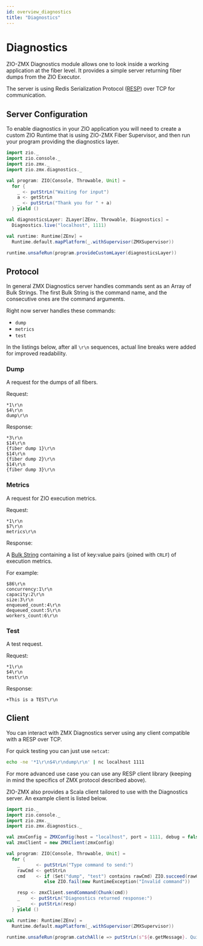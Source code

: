 ```yaml
---
id: overview_diagnostics
title: "Diagnostics"
---
```


# Diagnostics

ZIO-ZMX Diagnostics module allows one to look inside a working application at the fiber level. It provides a simple server returning fiber dumps from the ZIO Executor.

The server is using Redis Serialization Protocol ([RESP](https://redis.io/topics/protocol)) over TCP for communication. 

## Server Configuration

To enable diagnostics in your ZIO application you will need to create a custom ZIO Runtime that
is using ZIO-ZMX Fiber Supervisor, and then run your program providing the diagnostics layer.

```scala mdoc:compile-only
import zio._
import zio.console._
import zio.zmx._
import zio.zmx.diagnostics._

val program: ZIO[Console, Throwable, Unit] =
  for {
    _ <- putStrLn("Waiting for input")
    a <- getStrLn
    _ <- putStrLn("Thank you for " + a)
  } yield ()

val diagnosticsLayer: ZLayer[ZEnv, Throwable, Diagnostics] =
  Diagnostics.live("localhost", 1111)

val runtime: Runtime[ZEnv] =
  Runtime.default.mapPlatform(_.withSupervisor(ZMXSupervisor))

runtime.unsafeRun(program.provideCustomLayer(diagnosticsLayer))
```

## Protocol

In general ZMX Diagnostics server handles commands sent as an Array of Bulk Strings.
The first Bulk String is the command name, and the consecutive ones are the command arguments.

Right now server handles these commands:
- `dump`
- `metrics`
- `test`

In the listings below, after all `\r\n` sequences,
actual line breaks were added for improved readability.

### Dump

A request for the dumps of all fibers.

Request:
```
*1\r\n
$4\r\n
dump\r\n
```

Response:
```
*3\r\n
$14\r\n
{fiber dump 1}\r\n
$14\r\n
{fiber dump 2}\r\n
$14\r\n
{fiber dump 3}\r\n
```

### Metrics

A request for ZIO execution metrics.

Request:
```
*1\r\n
$7\r\n
metrics\r\n
```

Response:

A [Bulk String](https://redis.io/topics/protocol#bulk-string-reply) containing
a list of key:value pairs (joined with `CRLF`) of execution metrics.

For example:

```
$86\r\n
concurrency:1\r\n
capacity:2\r\n
size:3\r\n
enqueued_count:4\r\n
dequeued_count:5\r\n
workers_count:6\r\n
```

### Test

A test request.

Request:

```
*1\r\n
$4\r\n
test\r\n
```

Response:

```
+This is a TEST\r\n
```

## Client

You can interact with ZMX Diagnostics server using any client compatible with a RESP over TCP. 

For quick testing you can just use `netcat`:

```bash
echo -ne '*1\r\n$4\r\ndump\r\n' | nc localhost 1111
```

For more advanced use case you can use any RESP client library (keeping in mind the specifics of ZMX protocol described above).

ZIO-ZMX also provides a Scala client tailored to use with the Diagnostics server. An example client is listed below.

```scala mdoc:compile-only
import zio._
import zio.console._
import zio.zmx._
import zio.zmx.diagnostics._

val zmxConfig = ZMXConfig(host = "localhost", port = 1111, debug = false) // or `ZMXConfig.empty` for defaults
val zmxClient = new ZMXClient(zmxConfig)

val program: ZIO[Console, Throwable, Unit] =
  for {
    _      <- putStrLn("Type command to send:")
    rawCmd <- getStrLn
    cmd    <- if (Set("dump", "test") contains rawCmd) ZIO.succeed(rawCmd)
              else ZIO.fail(new RuntimeException("Invalid command"))

    resp <- zmxClient.sendCommand(Chunk(cmd))
    _    <- putStrLn("Diagnostics returned response:")
    _    <- putStrLn(resp)
  } yield ()

val runtime: Runtime[ZEnv] =
  Runtime.default.mapPlatform(_.withSupervisor(ZMXSupervisor))

runtime.unsafeRun(program.catchAll(e => putStrLn(s"${e.getMessage}. Quiting..")))
```
